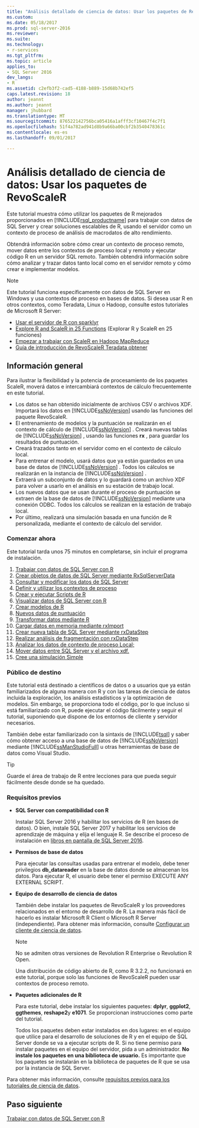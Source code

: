 ```yaml
---
title: "Análisis detallado de ciencia de datos: Usar los paquetes de RevoScaleR | Microsoft Docs"
ms.custom: 
ms.date: 05/18/2017
ms.prod: sql-server-2016
ms.reviewer: 
ms.suite: 
ms.technology:
- r-services
ms.tgt_pltfrm: 
ms.topic: article
applies_to:
- SQL Server 2016
dev_langs:
- R
ms.assetid: c2efb3f2-cad5-4188-b889-15d68b742ef5
caps.latest.revision: 18
author: jeannt
ms.author: jeannt
manager: jhubbard
ms.translationtype: MT
ms.sourcegitcommit: 876522142756bca05416a1afff3cf10467f4c7f1
ms.openlocfilehash: 51f4a782ad941d8b9a66ba00cbf2b3540478361c
ms.contentlocale: es-es
ms.lasthandoff: 09/01/2017

---
```

# <a name="data-science-deep-dive-using-the-revoscaler-packages"></a>Análisis detallado de ciencia de datos: Usar los paquetes de RevoScaleR

Este tutorial muestra cómo utilizar los paquetes de R mejorados proporcionados en [!INCLUDE[rsql_productname](../../includes/rsql-productname-md.md)] para trabajar con datos de SQL Server y crear soluciones escalables de R, usando el servidor como un contexto de proceso de análisis de macrodatos de alto rendimiento.

Obtendrá información sobre cómo crear un contexto de proceso remoto, mover datos entre los contextos de proceso local y remoto y ejecutar código R en un servidor SQL remoto. También obtendrá información sobre cómo analizar y trazar datos tanto local como en el servidor remoto y cómo crear e implementar modelos.

> [!NOTE]
> 
> Este tutorial funciona específicamente con datos de SQL Server en Windows y usa contextos de proceso en bases de datos. Si desea usar R en otros contextos, como Teradata, Linux o Hadoop, consulte estos tutoriales de Microsoft R Server: 
> + [Usar el servidor de R con sparklyr](https://msdn.microsoft.com/microsoft-r/microsoft-r-get-started-spark-interop)
> + [Explore R and ScaleR in 25 Functions](https://msdn.microsoft.com/microsoft-r/microsoft-r-tutorial-r2revoscaler) (Explorar R y ScaleR en 25 funciones)
> + [Empezar a trabajar con ScaleR en Hadoop MapReduce](https://msdn.microsoft.com/microsoft-r/scaler-hadoop-getting-started)
> + [Guía de introducción de RevoScaleR Teradata obtener](https://msdn.microsoft.com/microsoft-r/scaler-teradata-getting-started)

## <a name="overview"></a>Información general

Para ilustrar la flexibilidad y la potencia de procesamiento de los paquetes ScaleR, moverá datos e intercambiará contextos de cálculo frecuentemente en este tutorial.

+ Los datos se han obtenido inicialmente de archivos CSV o archivos XDF. Importará los datos en [!INCLUDE[ssNoVersion](../../includes/ssnoversion-md.md)] usando las funciones del paquete RevoScaleR.
+ El entrenamiento de modelos y la puntuación se realizarán en el contexto de cálculo de [!INCLUDE[ssNoVersion](../../includes/ssnoversion-md.md)] .
    Creará nuevas tablas de [!INCLUDE[ssNoVersion](../../includes/ssnoversion-md.md)] , usando las funciones **rx** , para guardar los resultados de puntuación.
+ Creará trazados tanto en el servidor como en el contexto de cálculo local.
+ Para entrenar el modelo, usará datos que ya están guardados en una base de datos de [!INCLUDE[ssNoVersion](../../includes/ssnoversion-md.md)] . Todos los cálculos se realizarán en la instancia de [!INCLUDE[ssNoVersion](../../includes/ssnoversion-md.md)] .
+ Extraerá un subconjunto de datos y lo guardará como un archivo XDF para volver a usarlo en el análisis en su estación de trabajo local.
+ Los nuevos datos que se usan durante el proceso de puntuación se extraen de la base de datos de [!INCLUDE[ssNoVersion](../../includes/ssnoversion-md.md)] mediante una conexión ODBC. Todos los cálculos se realizan en la estación de trabajo local.
+ Por último, realizará una simulación basada en una función de R personalizada, mediante el contexto de cálculo del servidor.

### <a name="get-started-now"></a>Comenzar ahora

Este tutorial tarda unos 75 minutos en completarse, sin incluir el programa de instalación.

1. [Trabajar con datos de SQL Server con R](../../advanced-analytics/tutorials/deepdive-work-with-sql-server-data-using-r.md)
2. [Crear objetos de datos de SQL Server mediante RxSqlServerData](../../advanced-analytics/tutorials/deepdive-create-sql-server-data-objects-using-rxsqlserverdata.md)
3. [Consultar y modificar los datos de SQL Server](../../advanced-analytics/tutorials/deepdive-query-and-modify-the-sql-server-data.md)
4. [Definir y utilizar los contextos de proceso](../../advanced-analytics/tutorials/deepdive-define-and-use-compute-contexts.md)
5. [Crear y ejecutar Scripts de R](../../advanced-analytics/tutorials/deepdive-create-and-run-r-scripts.md)
6. [Visualizar datos de SQL Server con R](../../advanced-analytics/tutorials/deepdive-visualize-sql-server-data-using-r.md)
7. [Crear modelos de R](../../advanced-analytics/tutorials/deepdive-create-models.md)
8. [Nuevos datos de puntuación](../../advanced-analytics/tutorials/deepdive-score-new-data.md)
9. [Transformar datos mediante R](../../advanced-analytics/tutorials/deepdive-transform-data-using-r.md)
10. [Cargar datos en memoria mediante rxImport](../../advanced-analytics/tutorials/deepdive-load-data-into-memory-using-rximport.md)
11. [Crear nueva tabla de SQL Server mediante rxDataStep](../../advanced-analytics/tutorials/deepdive-create-new-sql-server-table-using-rxdatastep.md)
12. [Realizar análisis de fragmentación con rxDataStep](../../advanced-analytics/tutorials/deepdive-perform-chunking-analysis-using-rxdatastep.md)
13. [Analizar los datos de contexto de proceso Local;](../../advanced-analytics/tutorials/deepdive-analyze-data-in-local-compute-context.md)
14. [Mover datos entre SQL Server y el archivo xdf.](../../advanced-analytics/tutorials/deepdive-move-data-between-sql-server-and-xdf-file.md)
15. [Cree una simulación Simple](../../advanced-analytics/tutorials/deepdive-create-a-simple-simulation.md)

### <a name="target-audience"></a>Público de destino

Este tutorial está destinado a científicos de datos o a usuarios que ya están familiarizados de alguna manera con R y con las tareas de ciencia de datos incluida la exploración, los análisis estadísticos y la optimización de modelos.  Sin embargo, se proporciona todo el código, por lo que incluso si está familiarizado con R, puede ejecutar el código fácilmente y seguir el tutorial, suponiendo que dispone de los entornos de cliente y servidor necesarios.

También debe estar familiarizado con la sintaxis de [!INCLUDE[tsql](../../includes/tsql-md.md)] y saber cómo obtener acceso a una base de datos de [!INCLUDE[ssNoVersion](../../includes/ssnoversion-md.md)] mediante [!INCLUDE[ssManStudioFull](../../includes/ssmanstudiofull-md.md)] u otras herramientas de base de datos como Visual Studio.
  
> [!TIP]
> Guarde el área de trabajo de R entre lecciones para que pueda seguir fácilmente desde donde se ha quedado.

### <a name="prerequisites"></a>Requisitos previos

- **SQL Server con compatibilidad con R**
  
    Instalar SQL Server 2016 y habilitar los servicios de R (en bases de datos). O bien, instale SQL Server 2017 y habilitar los servicios de aprendizaje de máquina y elija el lenguaje R. Se describe el proceso de instalación en [libros en pantalla de SQL Server 2016](http://msdn.microsoft.com/library/mt696069(SQL.130).aspx).
  
-  **Permisos de base de datos**
  
    Para ejecutar las consultas usadas para entrenar el modelo, debe tener privilegios **db_datareader** en la base de datos donde se almacenan los datos. Para ejecutar R, el usuario debe tener el permiso EXECUTE ANY EXTERNAL SCRIPT.

-   **Equipo de desarrollo de ciencia de datos**
  
    También debe instalar los paquetes de RevoScaleR y los proveedores relacionados en el entorno de desarrollo de R. La manera más fácil de hacerlo es instalar Microsoft R Client o Microsoft R Server (independiente). Para obtener más información, consulte [Configurar un cliente de ciencia de datos](http://msdn.microsoft.co/library/mt696067(SQL.130).aspx).
      
    > [!NOTE] 
    > No se admiten otras versiones de Revolution R Enterprise o Revolution R Open.
    > 
    > Una distribución de código abierto de R, como R 3.2.2, no funcionará en este tutorial, porque solo las funciones de RevoScaleR pueden usar contextos de proceso remoto.
  
-   **Paquetes adicionales de R**
  
    Para este tutorial, debe instalar los siguientes paquetes: **dplyr**, **ggplot2**, **ggthemes**, **reshape2**y **e1071**. Se proporcionan instrucciones como parte del tutorial.
  
    Todos los paquetes deben estar instalados en dos lugares: en el equipo que utilice para el desarrollo de soluciones de R y en el equipo de SQL Server donde se va a ejecutar scripts de R. Si no tiene permiso para instalar paquetes en el equipo del servidor, pida a un administrador. **No instale los paquetes en una biblioteca de usuario.** Es importante que los paquetes se instalarán en la biblioteca de paquetes de R que se usa por la instancia de SQL Server.

Para obtener más información, consulte [requisitos previos para los tutoriales de ciencia de datos](../../advanced-analytics/tutorials/walkthrough-prerequisites-for-data-science-walkthroughs.md).



## <a name="next-step"></a>Paso siguiente

[Trabajar con datos de SQL Server con R](../../advanced-analytics/tutorials/deepdive-work-with-sql-server-data-using-r.md)


